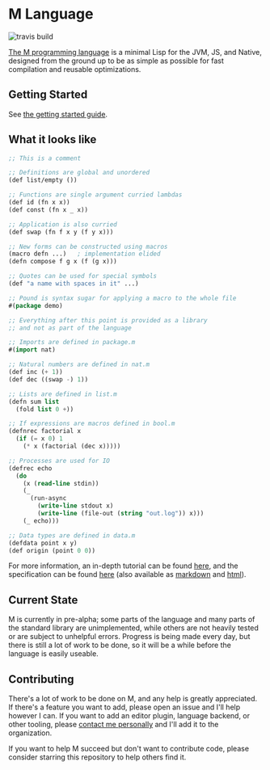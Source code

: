 M Language
==========

![travis build](https://travis-ci.com/m-language/m-language.svg?branch=master)

[The M programming language](https://m-language.github.io/) is a minimal Lisp
for the JVM, JS, and Native, designed from the ground up to be as simple as
possible for fast compilation and reusable optimizations.

Getting Started
---------------

See [the getting started guide](https://m-language.readthedocs.io/en/latest/tutorial/starting.html).

What it looks like
----------------------

```lisp
;; This is a comment

;; Definitions are global and unordered
(def list/empty ())

;; Functions are single argument curried lambdas
(def id (fn x x))
(def const (fn x _ x))

;; Application is also curried
(def swap (fn f x y (f y x)))

;; New forms can be constructed using macros
(macro defn ...)   ; implementation elided
(defn compose f g x (f (g x)))

;; Quotes can be used for special symbols
(def "a name with spaces in it" ...)

;; Pound is syntax sugar for applying a macro to the whole file
#(package demo)

;; Everything after this point is provided as a library
;; and not as part of the language

;; Imports are defined in package.m
#(import nat)

;; Natural numbers are defined in nat.m
(def inc (+ 1))
(def dec ((swap -) 1))

;; Lists are defined in list.m
(defn sum list
  (fold list 0 +))

;; If expressions are macros defined in bool.m
(defnrec factorial x
  (if (= x 0) 1
    (* x (factorial (dec x)))))

;; Processes are used for IO
(defrec echo
  (do
    (x (read-line stdin))
    (_
      (run-async
        (write-line stdout x)
        (write-line (file-out (string "out.log")) x)))
    (_ echo)))

;; Data types are defined in data.m
(defdata point x y)
(def origin (point 0 0))
```

For more information, an in-depth tutorial can be found
[here](https://m-language.readthedocs.io/en/latest/tutorial/index.html),
and the specification can be found
[here](https://github.com/m-language/m-spec/raw/master/m.pdf)
(also available as
[markdown](https://github.com/m-language/m-spec/blob/master/m.md) and
[html](https://m-language.github.io/m-spec/m.html)).

Current State
-------------

M is currently in pre-alpha; some parts of the language and many parts of the
standard library are unimplemented, while others are not heavily tested or are
subject to unhelpful errors. Progress is being made every day, but there is
still a lot of work to be done, so it will be a while before the language is
easily useable.

Contributing
------------

There's a lot of work to be done on M, and any help is greatly appreciated. If
there's a feature you want to add, please open an issue and I'll help however I
can. If you want to add an editor plugin, language backend, or other tooling,
please [contact me personally](https://github.com/aedans) and I'll add it to the
organization.

If you want to help M succeed but don't want to contribute code, please consider
starring this repository to help others find it.
